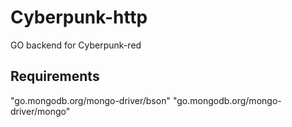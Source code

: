 # Cyberpunk-http

GO backend for Cyberpunk-red

## Requirements

"go.mongodb.org/mongo-driver/bson"
"go.mongodb.org/mongo-driver/mongo"

